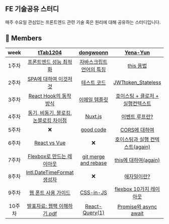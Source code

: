 ## FE 기술공유 스터디
매주 수요일 관심있는 프론트엔드 관련 기술 혹은 원리에 대해 공유하는 스터디입니다. 

## 👭 Members
| week | [tTab1204](https://github.com/tTab1204) | [dongwoonn](https://github.com/dongwonnn) | [Yena-Yun](https://github.com/Yena-Yun) | 
| :--------: | :--------: | :--------: |:--------: |
| 1주차 |  [프론트엔드 성능 최적화](https://github.com/TEAM-tech-sharing/FE_study/blob/main/week1/%ED%94%84%EB%A1%A0%ED%8A%B8%EC%97%94%EB%93%9C%20%EC%84%B1%EB%8A%A5%20%EC%B5%9C%EC%A0%81%ED%99%94_1_%EC%A3%BC%EC%98%81.md) | [자바스크립트 언어의 특징](https://github.com/TEAM-tech-sharing/FE_study/blob/main/week1/%EC%9E%90%EB%B0%94%EC%8A%A4%ED%81%AC%EB%A6%BD%ED%8A%B8_%EC%96%B8%EC%96%B4_%ED%8A%B9%EC%A7%95_%EB%8F%99%EC%9B%90.md) |  [this 용법](https://github.com/TEAM-tech-sharing/FE_study/blob/main/week1/this%EC%9A%A9%EB%B2%95.md) | 
| 2주차 | [SPA에 대하여 이것저것](https://github.com/TEAM-tech-sharing/FE_study/blob/main/week2/SPA%EC%97%90%20%EB%8C%80%ED%95%98%EC%97%AC%20%EC%9D%B4%EA%B2%83%EC%A0%80%EA%B2%83.md) | [테스트 코드](https://github.com/TEAM-tech-sharing/FE_study/blob/main/week2/%ED%85%8C%EC%8A%A4%ED%8A%B8_%EB%8F%99%EC%9B%90.md)  |  [JWTtoken_Stateless](https://github.com/TEAM-tech-sharing/FE_study/blob/main/week2/JWTtoken_Stateless.md) | 
| 3주차 | [React Hook의 동작 방식](https://github.com/TEAM-tech-sharing/FE_study/blob/main/week3/React%20Hook%EC%9D%98%20%EB%8F%99%EC%9E%91%20%EB%B0%A9%EC%8B%9D.md) | [이메일 템플릿](https://velog.io/@tunakim/%EC%9D%B4%EB%A9%94%EC%9D%BC-%ED%85%9C%ED%94%8C%EB%A6%BF-%EB%A7%88%ED%81%AC%EC%97%85)  |  [호이스팅 + 클로저 + 실행컨텍스트](https://velog.io/@yena1025/%ED%98%B8%EC%9D%B4%EC%8A%A4%ED%8C%85-%ED%81%B4%EB%A1%9C%EC%A0%80-%EC%8B%A4%ED%96%89%EC%BB%A8%ED%85%8D%EC%8A%A4%ED%8A%B8) | 
| 4주차 | [동기, 비동기, 블로킹, 논블로킹 차이점](https://github.com/TEAM-tech-sharing/FE_study/blob/main/week4/%EB%8F%99%EA%B8%B0%2C%20%EB%B9%84%EB%8F%99%EA%B8%B0%2C%20%EB%B8%94%EB%A1%9C%ED%82%B9%2C%20%EB%85%BC%EB%B8%94%EB%A1%9C%ED%82%B9%EC%9D%98%20%EC%B0%A8%EC%9D%B4%EC%A0%90.md) | [Nuxt.js](https://github.com/TEAM-tech-sharing/FE_study/blob/main/week4/nuxt_%EA%B5%AC%EC%A1%B0_%ED%8C%8C%EC%95%85.md)  |  [이벤트 루프란?](https://velog.io/@yena1025/%ED%98%B8%EC%9D%B4%EC%8A%A4%ED%8C%85-%ED%81%B4%EB%A1%9C%EC%A0%80-%EC%8B%A4%ED%96%89%EC%BB%A8%ED%85%8D%EC%8A%A4%ED%8A%B8) | 
| 5주차 | ❌ |[good code](https://github.com/TEAM-tech-sharing/FE_study/blob/main/week5/%EC%9D%BD%EA%B8%B0%EC%A2%8B%EC%9D%80_%EC%BD%94%EB%93%9C.md) |  [CORS에 대하여](https://github.com/TEAM-tech-sharing/FE_study/blob/main/week5/CORS%EC%97%90%20%EB%8C%80%ED%95%98%EC%97%AC.md)  | 
| 6주차|[React vs Vue](https://github.com/TEAM-tech-sharing/FE_study/blob/main/week6/React%20vs%20Vue.md)  | ❌ |  [호이스팅과 실행 컨텍스트(again)](https://github.com/TEAM-tech-sharing/FE_study/blob/main/week6/%ED%98%B8%EC%9D%B4%EC%8A%A4%ED%8C%85%EA%B3%BC%20%EC%8B%A4%ED%96%89%20%EC%BB%A8%ED%85%8D%EC%8A%A4%ED%8A%B8(again).md)  | 
| 7주차|[Flexbox로 만드는 레이아웃](https://velog.io/@ken1204/Flexbox%EB%A1%9C-%EB%A7%8C%EB%93%9C%EB%8A%94-%EB%A0%88%EC%9D%B4%EC%95%84%EC%9B%83)  | [git merge and rebase]() |  [this에 대하여(again)](https://github.com/TEAM-tech-sharing/FE_study/blob/main/week7/this%EC%97%90%20%EB%8C%80%ED%95%98%EC%97%AC(again).md)  | 
| 8주차|[Intl.DateTimeFormat 생성자](https://succulent-action-5c0.notion.site/Intl-DateTimeFormat-552ac7e7d74e4f4cacca56eed60ab5f4)  | ❌ |  [애자일이란?](https://velog.io/@yena1025/%EC%95%A0%EC%9E%90%EC%9D%BC%EC%9D%B4%EB%9E%80)  | 
| 9주차|[웹 폰트 사용 가이드](https://velog.io/@ken1204/%EC%9B%B9-%ED%8F%B0%ED%8A%B8-%EC%82%AC%EC%9A%A9-%EA%B0%80%EC%9D%B4%EB%93%9C)  | [CSS-in-JS](https://github.com/TEAM-tech-sharing/FE_study/blob/main/week9/CSS-in-JS%EC%97%90%20%EB%8C%80%ED%95%B4.md) |  [flexbox 10가지 레이아웃](https://velog.io/@yena1025/flexbox-10%EA%B0%80%EC%A7%80-%EB%A0%88%EC%9D%B4%EC%95%84%EC%9B%83-feat.-Naver)  | 
| 10주차|[발표자료: 웹팩 이해하기.pdf](https://github.com/TEAM-tech-sharing/FE_study/files/8148457/default.pdf)  | [React-Query(1)](https://github.com/TEAM-tech-sharing/FE_study/blob/main/week10/React-Query(1).md) |  [Promise와 async await](https://github.com/TEAM-tech-sharing/FE_study/blob/main/week10/Promise%EC%99%80%20async%20await.md)  | 


